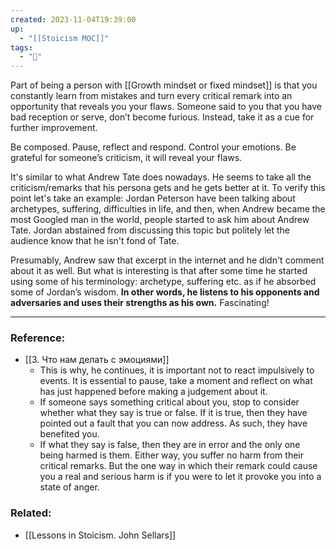 ```yaml
---
created: 2023-11-04T19:39:00
up:
  - "[[Stoicism MOC]]"
tags:
  - "🌳"
---
```

Part of being a person with [[Growth mindset or fixed mindset]] is that you constantly learn from mistakes and turn every critical remark into an opportunity that reveals you your flaws.
Someone said to you that you have bad reception or serve, don’t become furious. Instead, take it as a cue for further improvement.

Be composed. Pause, reflect and respond. Control your emotions. Be grateful for someone’s criticism, it will reveal your flaws.

It's similar to what Andrew Tate does nowadays. He seems to take all the criticism/remarks that his persona gets and he gets better at it. To verify this point let's take an example: Jordan Peterson have been talking about archetypes,  suffering, difficulties in life, and then, when Andrew became the most Googled man in the world, people started to ask him about Andrew Tate. Jordan abstained from discussing this topic but politely let the audience know that he isn't fond of Tate.

Presumably, Andrew saw that excerpt in the internet and he didn't comment about it as well. But what is interesting is that after some time he started using some of his terminology: archetype, suffering etc. as if he absorbed some of Jordan’s wisdom. **In other words, he listens to his opponents and adversaries and uses their strengths as his own.** Fascinating!

---
### Reference:
- [[3. Что нам делать с эмоциями]]
    - This is why, he continues, it is important not to react impulsively to events. It is essential to pause, take a moment and reflect on what has just happened before making a judgement about it.
    - If someone says something critical about you, stop to consider whether what they say is true or false. If it is true, then they have pointed out a fault that you can now address. As such, they have benefited you.
    - If what they say is false, then they are in error and the only one being harmed is them. Either way, you suffer no harm from their critical remarks. But the one way in which their remark could cause you a real and serious harm is if you were to let it provoke you into a state of anger.

### Related:
- [[Lessons in Stoicism. John Sellars]]